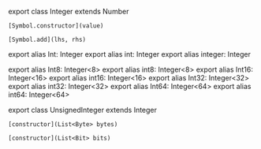 export class Integer<UnsignedInteger length> extends Number

	[Symbol.constructor](value)

	[Symbol.add](lhs, rhs)
		
export alias Int: Integer
export alias int: Integer
export alias integer: Integer

export alias Int8: Integer<8>
export alias int8: Integer<8>
export alias Int16: Integer<16>
export alias int16: Integer<16>
export alias Int32: Integer<32>
export alias int32: Integer<32>
export alias Int64: Integer<64>
export alias int64: Integer<64>

export class UnsignedInteger<UnsignedInteger length> extends Integer

	[constructor](List<Byte> bytes)

	[constructor](List<Bit> bits)